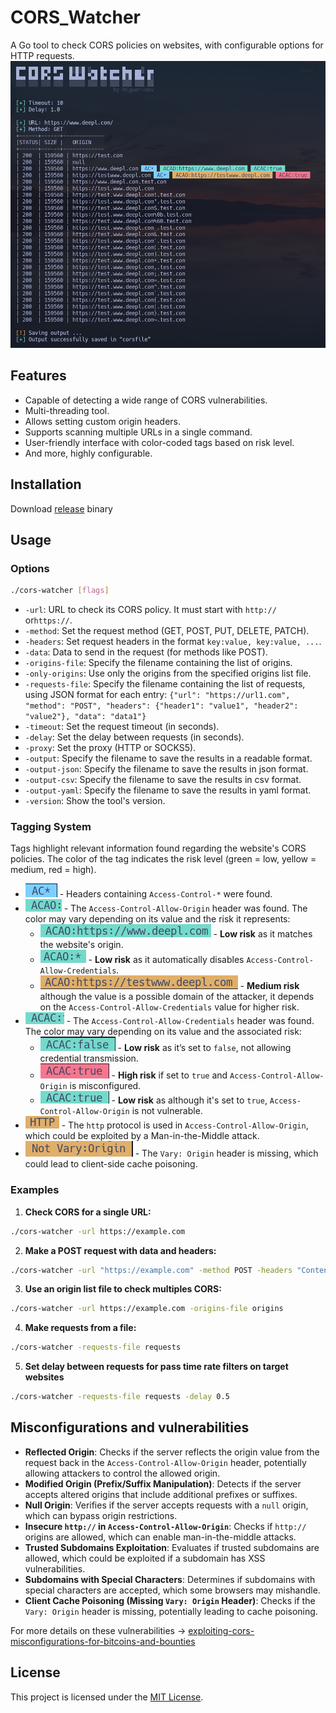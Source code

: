 # CORS_Watcher
A Go tool to check CORS policies on websites, with configurable options for HTTP requests.
![Pasted image 20240821001633.png](https://github.com/Miguer-dev/cors_watcher/blob/main/images/Pasted%20image%2020240821001633.png)
## Features
- Capable of detecting a wide range of CORS vulnerabilities.
- Multi-threading tool.
- Allows setting custom origin headers.
- Supports scanning multiple URLs in a single command.
- User-friendly interface with color-coded tags based on risk level.
- And more, highly configurable.
## Installation
Download [release](https://github.com/Miguer-dev/cors_watcher/releases/) binary
## Usage
### Options
```bash
./cors-watcher [flags]
```
- `-url`: URL to check its CORS policy. It must start with `http://` or`https://`.
- `-method`: Set the request method (GET, POST, PUT, DELETE, PATCH).
- `-headers`: Set request headers in the format `key:value, key:value, ...`.
- `-data`: Data to send in the request (for methods like POST).
- `-origins-file`: Specify the filename containing the list of origins.
- `-only-origins`: Use only the origins from the specified origins list file.
- `-requests-file`: Specify the filename containing the list of requests, using JSON format for each entry:
`{"url": "https://url1.com", "method": "POST", "headers": {"header1": "value1", "header2": "value2"}, "data": "data1"}`
- `-timeout`: Set the request timeout (in seconds).
- `-delay`: Set the delay between requests (in seconds).
- `-proxy`: Set the proxy (HTTP or SOCKS5).
- `-output`: Specify the filename to save the results in a readable format.
- `-output-json`: Specify the filename to save the results in json format.
- `-output-csv`: Specify the filename to save the results in csv format.
- `-output-yaml`: Specify the filename to save the results in yaml format.
- `-version`: Show the tool's version.
### Tagging System
Tags highlight relevant information found regarding the website's CORS policies. The color of the tag indicates the risk level (green = low, yellow = medium, red = high).
- ![Pasted image 20240821002147.png](https://github.com/Miguer-dev/cors_watcher/blob/main/images/Pasted%20image%2020240821002147.png) - Headers containing `Access-Control-*` were found.
- ![Pasted image 20240821003419.png](https://github.com/Miguer-dev/cors_watcher/blob/main/images/Pasted%20image%2020240821003419.png) - The `Access-Control-Allow-Origin` header was found. The color may vary depending on its value and the risk it represents:
	- ![Pasted image 20240821002446.png](https://github.com/Miguer-dev/cors_watcher/blob/main/images/Pasted%20image%2020240821002446.png)  - **Low risk** as it matches the website's origin.
	- ![Pasted image 20240821003735.png](https://github.com/Miguer-dev/cors_watcher/blob/main/images/Pasted%20image%2020240821003735.png) - **Low risk** as it automatically disables `Access-Control-Allow-Credentials`.
	- ![Pasted image 20240821003931.png](https://github.com/Miguer-dev/cors_watcher/blob/main/images/Pasted%20image%2020240821003931.png) - **Medium risk** although the value is a possible domain of the attacker, it depends on the `Access-Control-Allow-Credentials` value for higher risk.
- ![Pasted image 20240821004406.png](https://github.com/Miguer-dev/cors_watcher/blob/main/images/Pasted%20image%2020240821004406.png) - The `Access-Control-Allow-Credentials` header was found. The color may vary depending on its value and the associated risk:
	- ![Pasted image 20240821004532.png](https://github.com/Miguer-dev/cors_watcher/blob/main/images/Pasted%20image%2020240821004532.png) - **Low risk** as it’s set to `false`, not allowing credential transmission.
	- ![Pasted image 20240821004737.png](https://github.com/Miguer-dev/cors_watcher/blob/main/images/Pasted%20image%2020240821004737.png) - **High risk** if set to `true` and `Access-Control-Allow-Origin` is misconfigured.
	- ![Pasted image 20240821004938.png](https://github.com/Miguer-dev/cors_watcher/blob/main/images/Pasted%20image%2020240821004938.png) - **Low risk** as although it's set to `true`, `Access-Control-Allow-Origin` is not vulnerable.
- ![Pasted image 20240821005218.png](https://github.com/Miguer-dev/cors_watcher/blob/main/images/Pasted%20image%2020240821005218.png) - The `http` protocol is used in `Access-Control-Allow-Origin`, which could be exploited by a Man-in-the-Middle attack.
- ![Pasted image 20240821005342.png](https://github.com/Miguer-dev/cors_watcher/blob/main/images/Pasted%20image%2020240821005342.png) - The `Vary: Origin` header is missing, which could lead to client-side cache poisoning.
### Examples
1. **Check CORS for a single URL:**
```bash
./cors-watcher -url https://example.com
```
2. **Make a POST request with data and headers:**
```bash
./cors-watcher -url "https://example.com" -method POST -headers "Content-Type:application/json" -data '{"key": "value"}'
```
 3. **Use an origin list file to check multiples CORS:**
```bash
./cors-watcher -url https://example.com -origins-file origins
```
4. **Make requests from a file:**
```bash
./cors-watcher -requests-file requests
```
5. **Set delay between requests for pass time rate filters on target websites**
```bash
./cors-watcher -requests-file requests -delay 0.5
```
## Misconfigurations and vulnerabilities
- **Reflected Origin**: Checks if the server reflects the origin value from the request back in the `Access-Control-Allow-Origin` header, potentially allowing attackers to control the allowed origin.
- **Modified Origin (Prefix/Suffix Manipulation)**: Detects if the server accepts altered origins that include additional prefixes or suffixes.
- **Null Origin**: Verifies if the server accepts requests with a `null` origin, which can bypass origin restrictions.
- **Insecure `http://` in `Access-Control-Allow-Origin`**: Checks if `http://` origins are allowed, which can enable man-in-the-middle attacks.
- **Trusted Subdomains Exploitation**: Evaluates if trusted subdomains are allowed, which could be exploited if a subdomain has XSS vulnerabilities.
- **Subdomains with Special Characters**: Determines if subdomains with special characters are accepted, which some browsers may mishandle.
- **Client Cache Poisoning (Missing `Vary: Origin` Header)**: Checks if the `Vary: Origin` header is missing, potentially leading to cache poisoning.

For more details on these vulnerabilities -> [exploiting-cors-misconfigurations-for-bitcoins-and-bounties](https://portswigger.net/research/exploiting-cors-misconfigurations-for-bitcoins-and-bounties)
## License
This project is licensed under the [MIT License](https://github.com/Miguer-dev/cors_watcher/blob/main/LICENSE).

